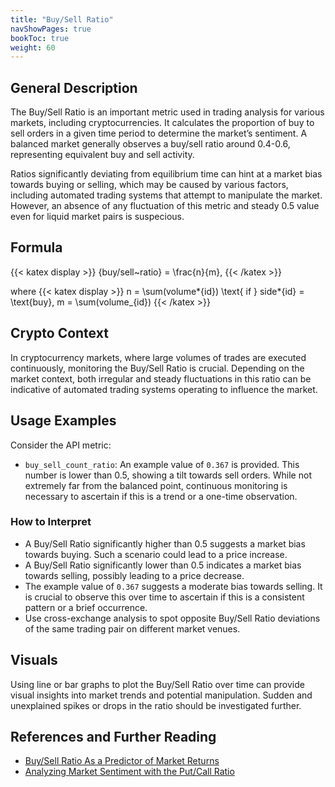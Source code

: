 ```yaml
---
title: "Buy/Sell Ratio"
navShowPages: true
bookToc: true
weight: 60
---
```


## General Description

The Buy/Sell Ratio is an important metric used in trading analysis for various markets, including cryptocurrencies. It calculates the proportion of buy to sell orders in a given time period to determine the market’s sentiment. A balanced market generally observes a buy/sell ratio around 0.4-0.6, representing equivalent buy and sell activity.

Ratios significantly deviating from equilibrium time can hint at a market bias towards buying or selling, which may be caused by various factors, including automated trading systems that attempt to manipulate the market. However, an absence of any fluctuation of this metric and steady 0.5 value even for liquid market pairs is suspecious.

## Formula

{{< katex display >}}
{buy/sell~ratio} = \frac{n}{m},
{{< /katex >}}

where
{{< katex display >}}
n = \sum(volume*{id}) \text{ if } side*{id} = \text{buy}, m = \sum(volume\_{id})
{{< /katex >}}

## Crypto Context

In cryptocurrency markets, where large volumes of trades are executed continuously, monitoring the Buy/Sell Ratio is crucial. Depending on the market context, both irregular and steady fluctuations in this ratio can be indicative of automated trading systems operating to influence the market.

## Usage Examples

Consider the API metric:

- `buy_sell_count_ratio`: An example value of `0.367` is provided. This number is lower than 0.5, showing a tilt towards sell orders. While not extremely far from the balanced point, continuous monitoring is necessary to ascertain if this is a trend or a one-time observation.

### How to Interpret

- A Buy/Sell Ratio significantly higher than 0.5 suggests a market bias towards buying. Such a scenario could lead to a price increase.
- A Buy/Sell Ratio significantly lower than 0.5 indicates a market bias towards selling, possibly leading to a price decrease.
- The example value of `0.367` suggests a moderate bias towards selling. It is crucial to observe this over time to ascertain if this is a consistent pattern or a brief occurrence.
- Use cross-exchange analysis to spot opposite Buy/Sell Ratio deviations of the same trading pair on different market venues.

## Visuals

Using line or bar graphs to plot the Buy/Sell Ratio over time can provide visual insights into market trends and potential manipulation. Sudden and unexplained spikes or drops in the ratio should be investigated further.

## References and Further Reading

- [Buy/Sell Ratio As a Predictor of Market Returns](https://www.aaii.com/journal/article/buy-sell-ratio-as-a-predictor-of-market-returns)
- [Analyzing Market Sentiment with the Put/Call Ratio](https://www.investopedia.com/articles/active-trading/051215/analyzing-market-sentiment-putcall-ratio.asp)
